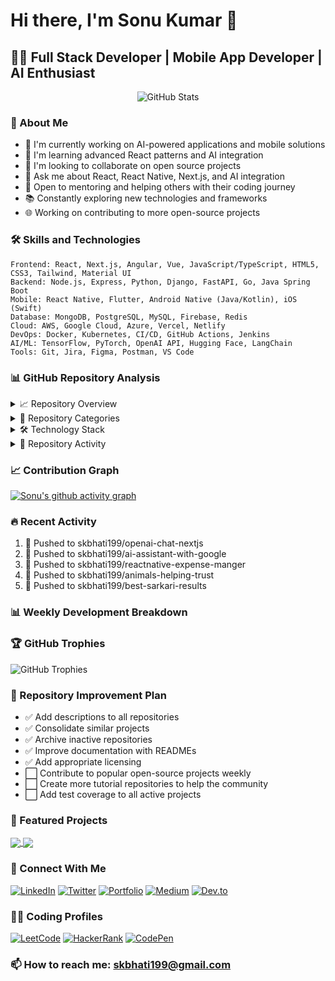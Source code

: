 # Hi there, I'm Sonu Kumar 👋

## 👨‍💻 Full Stack Developer | Mobile App Developer | AI Enthusiast

<p align="center">
  <img src="https://github-readme-stats.vercel.app/api?username=skbhati199&show_icons=true&theme=radical" alt="GitHub Stats" />
</p>

### 🚀 About Me
- 🔭 I'm currently working on AI-powered applications and mobile solutions
- 🌱 I'm learning advanced React patterns and AI integration
- 👯 I'm looking to collaborate on open source projects
- 💬 Ask me about React, React Native, Next.js, and AI integration
- 🤝 Open to mentoring and helping others with their coding journey
- 📚 Constantly exploring new technologies and frameworks
- 🌐 Working on contributing to more open-source projects

### 🛠️ Skills and Technologies

```
Frontend: React, Next.js, Angular, Vue, JavaScript/TypeScript, HTML5, CSS3, Tailwind, Material UI
Backend: Node.js, Express, Python, Django, FastAPI, Go, Java Spring Boot
Mobile: React Native, Flutter, Android Native (Java/Kotlin), iOS (Swift)
Database: MongoDB, PostgreSQL, MySQL, Firebase, Redis
Cloud: AWS, Google Cloud, Azure, Vercel, Netlify
DevOps: Docker, Kubernetes, CI/CD, GitHub Actions, Jenkins
AI/ML: TensorFlow, PyTorch, OpenAI API, Hugging Face, LangChain
Tools: Git, Jira, Figma, Postman, VS Code
```

### 📊 GitHub Repository Analysis

<details>
  <summary>📈 Repository Overview</summary>
  
  ![GitHub Stats](https://github-readme-stats.vercel.app/api?username=skbhati199&show_icons=true&theme=radical)
  ![Top Languages](https://github-readme-stats.vercel.app/api/top-langs/?username=skbhati199&layout=compact&theme=radical)
  ![GitHub Streak](https://streak-stats.demolab.com/?user=skbhati199&theme=radical)
</details>

<details>
  <summary>🧰 Repository Categories</summary>
  
  ```mermaid
  pie
      title Repository Distribution by Category
      "Web Development" : 28
      "Mobile Apps" : 15
      "AI/ML Projects" : 12
      "Chrome Extensions" : 8
      "Backend Services" : 7
      "Other" : 10
  ```
</details>

<details>
  <summary>🛠️ Technology Stack</summary>
  
  ```mermaid
  graph TD
      A[Technology Stack] --> B[Frontend]
      A --> C[Backend]
      A --> D[Mobile]
      A --> E[DevOps]
      A --> F[AI/ML]
      
      B --> B1[React]
      B --> B2[Next.js]
      B --> B3[Angular]
      
      C --> C1[Node.js]
      C --> C2[Python]
      C --> C3[Go]
      
      D --> D1[React Native]
      D --> D2[Flutter]
      D --> D3[Android Native]
      
      E --> E1[Docker]
      E --> E2[GitHub Actions]
      E --> E3[Nginx]
      
      F --> F1[OpenAI]
      F --> F2[TensorFlow]
      F --> F3[Python AI Tools]
  ```
</details>

<details>
  <summary>📅 Repository Activity</summary>
  
  ```mermaid
  gantt
      title Repository Activity Timeline (Last 6 Months)
      dateFormat  YYYY-MM-DD
      
      section Web Projects
      openai-chat-nextjs       :2025-03-31, 7d
      admin-web                :2025-03-17, 5d
      user-web                 :2025-03-17, 5d
      
      section Mobile Apps
      reactnative-expense-manger :2025-03-29, 10d
      ios-temp-monitor         :2025-03-28, 3d
      
      section AI Projects
      ai-assistant-with-google :2025-03-30, 5d
      ai-img-gen-js            :2025-03-14, 18d
      ai-img-gen-python        :2025-03-14, 7d
  ```
</details>

### 📈 Contribution Graph

[![Sonu's github activity graph](https://github-readme-activity-graph.vercel.app/graph?username=skbhati199&theme=react-dark)](https://github.com/ashutosh00710/github-readme-activity-graph)

### 🔥 Recent Activity
<!--START_SECTION:activity-->
1. 🚀 Pushed to skbhati199/openai-chat-nextjs
2. 🚀 Pushed to skbhati199/ai-assistant-with-google
3. 🚀 Pushed to skbhati199/reactnative-expense-manger
4. 🚀 Pushed to skbhati199/animals-helping-trust
5. 🚀 Pushed to skbhati199/best-sarkari-results
<!--END_SECTION:activity-->

### 📊 Weekly Development Breakdown

<!--START_SECTION:waka-->
<!--END_SECTION:waka-->

### 🏆 GitHub Trophies
![GitHub Trophies](https://github-profile-trophy.vercel.app/?username=skbhati199&theme=radical&no-frame=true&no-bg=false&margin-w=4)

### 📝 Repository Improvement Plan
- ✅ Add descriptions to all repositories
- ✅ Consolidate similar projects
- ✅ Archive inactive repositories
- ✅ Improve documentation with READMEs
- ✅ Add appropriate licensing
- ⬜ Contribute to popular open-source projects weekly
- ⬜ Create more tutorial repositories to help the community
- ⬜ Add test coverage to all active projects

### 📌 Featured Projects

<a href="https://github.com/skbhati199/openai-chat-nextjs">
  <img align="center" src="https://github-readme-stats.vercel.app/api/pin/?username=skbhati199&repo=openai-chat-nextjs&theme=radical" />
</a>
<a href="https://github.com/skbhati199/reactnative-expense-manger">
  <img align="center" src="https://github-readme-stats.vercel.app/api/pin/?username=skbhati199&repo=reactnative-expense-manger&theme=radical" />
</a>

### 🔗 Connect With Me
[![LinkedIn](https://img.shields.io/badge/LinkedIn-%230077B5.svg?logo=linkedin&logoColor=white)](https://linkedin.com/in/skbhati199)
[![Twitter](https://img.shields.io/badge/Twitter-%231DA1F2.svg?logo=Twitter&logoColor=white)](https://twitter.com/skbhati199)
[![Portfolio](https://img.shields.io/badge/Portfolio-%23000000.svg?logo=firefox&logoColor=white)](https://skbhati.com)
[![Medium](https://img.shields.io/badge/Medium-%23000000.svg?logo=medium&logoColor=white)](https://medium.com/@skbhati199)
[![Dev.to](https://img.shields.io/badge/DEV.TO-%230A0A0A.svg?logo=dev.to&logoColor=white)](https://dev.to/skbhati199)

### 👨‍💻 Coding Profiles
[![LeetCode](https://img.shields.io/badge/LeetCode-FFA116?logo=leetcode&logoColor=white)](https://leetcode.com/skbhati199/)
[![HackerRank](https://img.shields.io/badge/HackerRank-2EC866?logo=hackerrank&logoColor=white)](https://www.hackerrank.com/skbhati199)
[![CodePen](https://img.shields.io/badge/CodePen-000000?logo=codepen&logoColor=white)](https://codepen.io/skbhati199)

### 📫 How to reach me: skbhati199@gmail.com 